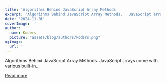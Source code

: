 ```yaml
---
title: 'Algorithms Behind JavaScript Array Methods'
excerpt: 'Algorithms Behind JavaScript Array Methods.   JavaScript arrays come with various built-in...'
date: '2024-11-01'
coverImage: ''
author:
  name: Koders
  picture: "assets/blog/authors/koders.png"
ogImage:
  url: ''
---
```


Algorithms Behind JavaScript Array Methods.   JavaScript arrays come with various built-in...

[Read more](https://dev.to/nozibul_islam_113b1d5334f/algorithms-behind-javascript-array-methods-50n9)
